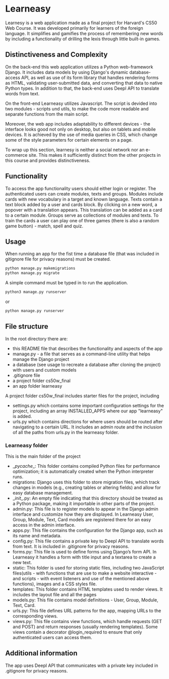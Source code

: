 # Learneasy

Learnesy is a web application made as a final project for Harvard's CS50 Web Course. It was developed primarily for learners of the foreign language. It simplifies and gamifies the process of remembering new words by including a functionality of drilling the lexis through little built-in games.

## Distinctiveness and Complexity

On the back-end this web application utilizes a Python web-framework Django. It includes data models by using Django's dynamic database-access API, as well as use of its form library that handles rendering forms as HTML, validating user-submitted data, and converting that data to native Python types. In addition to that, the back-end uses Deepl API to translate words from text.

On the front-end Learneasy utilizes Javascript. The script is devided into two modules - scripts und utils, to make the code more readable and separate functions from the main script.

Moreover, the web app includes adaptability to different devices - the interface looks good not only on desktop, but also on tablets and mobile devices. It is achieved by the use of media queries in CSS, which change some of the style parameters for certain elements on a page.

To wrap up this section, learnesy is neither a social network nor an e-commerce site. This makes it sufficiently distinct from the other projects in this course and provides distinctiveness.

## Functionality

To access the app functionality users should either login or register. The authenticated users can create modules, texts and groups. 
Modules include cards with new vocabulary in a target and known language. Texts contain a text block added by a user and cards block. By clicking on a new word, a popover with a translation appears. This translation can be added as a card to a certain module. Groups serve as collections of modules and texts.
To train the cards a user can play one of three games (there is also a random game button) - match, spell and quiz.

## Usage

When running an app for the fist time a database file (that was included in gitignore file for privacy reasons) must be created.
```bash
python manage.py makemigrations
python manage.py migrate
```

A simple command must be typed in to run the application.
```bash
python3 manage.py runserver
```
or
```bash
python manage.py runserver
```

## File structure

In the root directory there are:
- this README file that describes the functionality and aspects of the app
- manage.py - a file that serves as a command-line utility that helps manage the Django project
- a database (see usage to recreate a database after cloning the project) with users and custom models
- .gitignore file
- a project folder cs50w_final
- an app folder learneasy

A project folder cs50w_final includes starter files for the project, including
- settings.py which contains some important configuration settings for the project, including an array INSTALLED_APPS where our app "learneasy" is added.
- urls.py which contains directions for where users should be routed after navigating to a certain URL. It includes an admin route and the inclusion of all the paths from urls.py in the learneasy folder.

### Learneasy folder

This is the main folder of the project
- \__pycache__: This folder contains compiled Python files for performance optimization; it is automatically created when the Python interpreter runs.
- migrations: Django uses this folder to store migration files, which track changes in models (e.g., creating tables or altering fields) and allow for easy database management.
- \__init__.py: An empty file indicating that this directory should be treated as a Python package, making it importable in other parts of the project.
- admin.py: This file is to register models to appear in the Django admin interface and customize how they are displayed. In Learneasy User, Group, Module, Text, Card models are registered there for an easy access in the admin interface.
- apps.py: This file contains the configuration for the Django app, such as its name and metadata.
- config.py: This file contains a private key to Deepl API to translate words from text. It is included in .gitignore for privacy reasons.
- forms.py: This file is used to define forms using Django’s form API. In Learneasy it handles a form with title input and a textarea to create a new text.
- static: This folder is used for storing static files, including two JavaScript files(utils - with functions that are use to make a website interactive - and scripts - with event listeners and use of the mentioned above functions), images and a CSS styles file.
- templates: This folder contains HTML templates used to render views. It includes the layout file and all the pages
- models.py: This file contains model definitions - User, Group, Module, Text, Card.
- urls.py: This file defines URL patterns for the app, mapping URLs to the corresponding views.
- views.py: This file contains view functions, which handle requests (GET and POST) and return responses (usually rendering templates). Some views contain a decorator @login_required to ensure that only authenticated users can access them.

## Additional information
The app uses Deepl API that communicates with a private key included in .gitignore for privacy reasons.